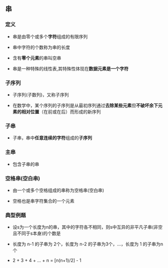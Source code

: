 ## 串

### 定义

- 串是由零个或多个**字符**组成的有限序列

- 串中字符的个数称为串的长度

- 含有**零个元素**的串叫空串

- 串是一种特殊的线性表,其特殊性体现在**数据元素是一个字符**

### 子序列

- 子序列(子数列)，又称子序列

- 在数学中，某个序列的子序列是从最初序列通过**去除某些元素**但**不破坏余下元素的相对位置**（在前或在后）而形成的新序列

### 子串

- 子串，串中**任意连续的字符**组成的**子序列**

### 主串

- 包含子串的串

### 空格串(空白串)

- 由一个或多个空格组成的串称为空格串(空白串)

- 空格也是串字符集合的一个元素

### 典型例题

- 设s为一个长度为n的串，其中的字符各不相同，则s中互异的非平凡子串(非空且不同于s本身)的个数是

- 长度为 n-1 的子串为 2个，长度为 n-2 的子串为3个，...，长度为 1 的子串为n个

- 2 + 3 + 4 + ... + n = [n(n+1)/2] - 1



